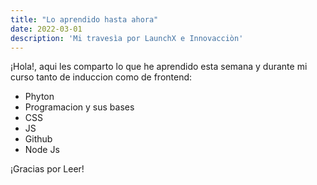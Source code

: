 ```yaml
---
title: "Lo aprendido hasta ahora"
date: 2022-03-01
description: 'Mi travesìa por LaunchX e Innovacciòn'
---
```


¡Hola!, aqui les comparto lo que he aprendido esta semana y durante mi curso tanto de induccion como de frontend:

- Phyton 
- Programacion y sus bases
- CSS
- JS
- Github
- Node Js

¡Gracias por Leer!

